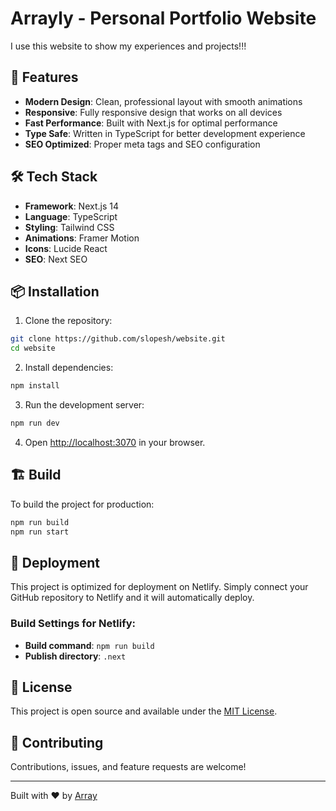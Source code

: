 # Arrayly - Personal Portfolio Website

I use this website to show my experiences and projects!!!

## 🚀 Features

- **Modern Design**: Clean, professional layout with smooth animations
- **Responsive**: Fully responsive design that works on all devices
- **Fast Performance**: Built with Next.js for optimal performance
- **Type Safe**: Written in TypeScript for better development experience
- **SEO Optimized**: Proper meta tags and SEO configuration

## 🛠️ Tech Stack

- **Framework**: Next.js 14
- **Language**: TypeScript
- **Styling**: Tailwind CSS
- **Animations**: Framer Motion
- **Icons**: Lucide React
- **SEO**: Next SEO

## 📦 Installation

1. Clone the repository:
```bash
git clone https://github.com/slopesh/website.git
cd website
```

2. Install dependencies:
```bash
npm install
```

3. Run the development server:
```bash
npm run dev
```

4. Open [http://localhost:3070](http://localhost:3070) in your browser.

## 🏗️ Build

To build the project for production:

```bash
npm run build
npm run start
```

## 🚀 Deployment

This project is optimized for deployment on Netlify. Simply connect your GitHub repository to Netlify and it will automatically deploy.

### Build Settings for Netlify:
- **Build command**: `npm run build`
- **Publish directory**: `.next`

## 📝 License

This project is open source and available under the [MIT License](LICENSE).

## 🤝 Contributing

Contributions, issues, and feature requests are welcome!

---

Built with ❤️ by [Array](https://github.com/slopesh)
